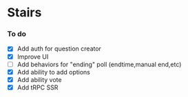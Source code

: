 # Stairs

### To do
- [x] Add auth for question creator
- [x] Improve UI
- [ ] Add behaviors for "ending" poll (endtime,manual end,etc)
- [x] Add ability to add options
- [x] Add ability vote
- [x] Add tRPC SSR